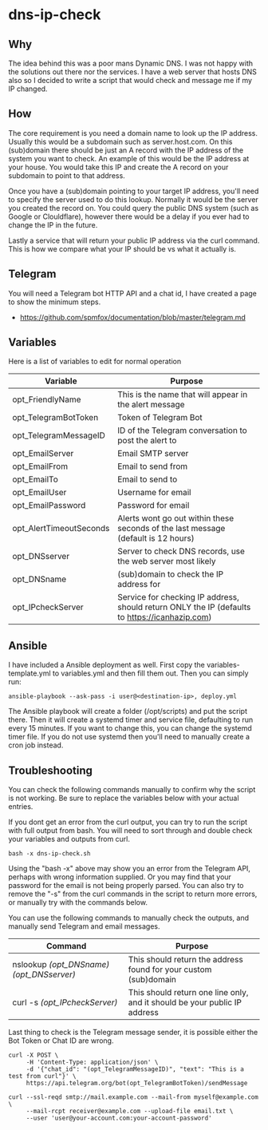 # dns-ip-check

## Why
The idea behind this was a poor mans Dynamic DNS. I was not happy with the solutions out there nor the services. I have a web server that hosts DNS also so I decided to write a script that would check and message me if my IP changed.

## How
The core requirement is you need a domain name to look up the IP address. Usually this would be a subdomain such as server.host.com. On this (sub)domain there should be just an A record with the IP address of the system you want to check. An example of this would be the IP address at your house. You would take this IP and create the A record on your subdomain to point to that address.

Once you have a (sub)domain pointing to your target IP address, you'll need to specify the server used to do this lookup. Normally it would be the server you created the record on. You could query the public DNS system (such as Google or Clouldflare), however there would be a delay if you ever had to change the IP in the future.

Lastly a service that will return your public IP address via the curl command. This is how we compare what your IP should be vs what it actually is.

## Telegram
You will need a Telegram bot HTTP API and a chat id, I have created a page to show the minimum steps.
* https://github.com/spmfox/documentation/blob/master/telegram.md

## Variables
Here is a list of variables to edit for normal operation

| Variable | Purpose |
| ---------| ------- |
|opt_FriendlyName | This is the name that will appear in the alert message |
|opt_TelegramBotToken|Token of Telegram Bot|
|opt_TelegramMessageID|ID of the Telegram conversation to post the alert to|
|opt_EmailServer|Email SMTP server|
|opt_EmailFrom|Email to send from|
|opt_EmailTo|Email to send to|
|opt_EmailUser|Username for email|
|opt_EmailPassword|Password for email|
|opt_AlertTimeoutSeconds|Alerts wont go out within these seconds of the last message (default is 12 hours)|
|opt_DNSserver|Server to check DNS records, use the web server most likely|
|opt_DNSname|(sub)domain to check the IP address for|
|opt_IPcheckServer|Service for checking IP address, should return ONLY the IP (defaults to https://icanhazip.com)|

## Ansible
I have included a Ansible deployment as well. First copy the variables-template.yml to variables.yml and then fill them out. Then you can simply run:
```
ansible-playbook --ask-pass -i user@<destination-ip>, deploy.yml
```

The Ansible playbook will create a folder (/opt/scripts) and put the script there. Then it will create a systemd timer and service file, defaulting to run every 15 minutes. If you want to change this, you can change the systemd timer file. If you do not use systemd then you'll need to manually create a cron job instead.

## Troubleshooting
You can check the following commands manually to confirm why the script is not working. Be sure to replace the variables below with your actual entries.

If you dont get an error from the curl output, you can try to run the script with full output from bash. You will need to sort through and double check your variables and outputs from curl.
```
bash -x dns-ip-check.sh
```
Using the "bash -x" above may show you an error from the Telegram API, perhaps with wrong information supplied. Or you may find that your password for the email is not being properly parsed. You can also try to remove the "-s" from the curl commands in the script to return more errors, or manually try with the commands below.

You can use the following commands to manually check the outputs, and manually send Telegram and email messages.

| Command | Purpose |
| ------- | ------- |
| nslookup *(opt_DNSname)* *(opt_DNSserver)*| This should return the address found for your custom (sub)domain|
| curl -s *(opt_IPcheckServer)*| This should return one line only, and it should be your public IP address|

Last thing to check is the Telegram message sender, it is possible either the Bot Token or Chat ID are wrong.
```
curl -X POST \
     -H 'Content-Type: application/json' \
     -d '{"chat_id": "(opt_TelegramMessageID)", "text": "This is a test from curl"}' \
     https://api.telegram.org/bot(opt_TelegramBotToken)/sendMessage
```
```
curl --ssl-reqd smtp://mail.example.com --mail-from myself@example.com \
     --mail-rcpt receiver@example.com --upload-file email.txt \
     --user 'user@your-account.com:your-account-password'
```
